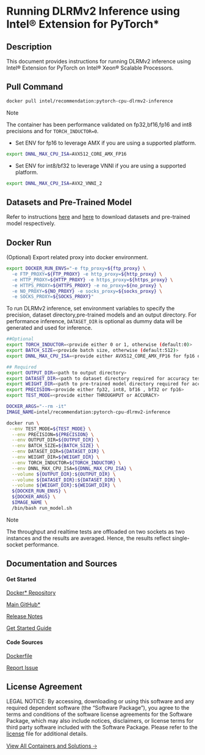 # Running DLRMv2 Inference using Intel® Extension for PyTorch*

## Description 
This document provides instructions for running DLRMv2 inference using Intel® Extension for PyTorch on Intel® Xeon® Scalable Processors. 

## Pull Command

```bash
docker pull intel/recommendation:pytorch-cpu-dlrmv2-inference
```

> [!NOTE]
> The container has been performance validated on fp32,bf16,fp16 and int8 precisions and for `TORCH_INDUCTOR=0`.

* Set ENV for fp16 to leverage AMX if you are using a supported platform.

```bash
export DNNL_MAX_CPU_ISA=AVX512_CORE_AMX_FP16
```

* Set ENV for int8/bf32 to leverage VNNI if you are using a supported platform.

```bash
export DNNL_MAX_CPU_ISA=AVX2_VNNI_2
```

## Datasets and Pre-Trained Model

Refer to instructions [here](README.md#datasets) and [here](README.md#pre-trained-checkpoint) to download datasets and pre-trained model respectively. 

## Docker Run
(Optional) Export related proxy into docker environment.

```bash
export DOCKER_RUN_ENVS="-e ftp_proxy=${ftp_proxy} \
  -e FTP_PROXY=${FTP_PROXY} -e http_proxy=${http_proxy} \
  -e HTTP_PROXY=${HTTP_PROXY} -e https_proxy=${https_proxy} \
  -e HTTPS_PROXY=${HTTPS_PROXY} -e no_proxy=${no_proxy} \
  -e NO_PROXY=${NO_PROXY} -e socks_proxy=${socks_proxy} \
  -e SOCKS_PROXY=${SOCKS_PROXY}"
```

To run DLRMv2 inference, set environment variables to specify the precision, dataset directory,pre-trained models and an output directory. For performance inference, `DATASET_DIR` is optional as dummy data will be generated and used for inference. 

```bash
##Optional
export TORCH_INDUCTOR=<provide either 0 or 1, otherwise (default:0)>
export BATCH_SIZE=<provide batch size, otherwise (default:512)>
export DNNL_MAX_CPU_ISA=<provide either AVX512_CORE_AMX_FP16 for fp16 or AVX2_VNNI_2 for int8/bf32 if supported by platform>

## Required
export OUTPUT_DIR=<path to output directory>
export DATASET_DIR=<path to dataset directory required for accuracy test>
export WEIGHT_DIR=<path to pre-trained model directory required for accuracy test>
export PRECISION=<provide either fp32, int8, bf16 , bf32 or fp16>
export TEST_MODE=<provide either THROUGHPUT or ACCURACY>

DOCKER_ARGS="--rm -it"
IMAGE_NAME=intel/recommendation:pytorch-cpu-dlrmv2-inference

docker run \
 --env TEST_MODE=${TEST_MODE} \
  --env PRECISION=${PRECISION} \
  --env OUTPUT_DIR=${OUTPUT_DIR} \
  --env BATCH_SIZE=${BATCH_SIZE} \
  --env DATASET_DIR=${DATASET_DIR} \
  --env WEIGHT_DIR=${WEIGHT_DIR} \
  --env TORCH_INDUCTOR=${TORCH_INDUCTOR} \
  --env DNNL_MAX_CPU_ISA=${DNNL_MAX_CPU_ISA} \
  --volume ${OUTPUT_DIR}:${OUTPUT_DIR} \
  --volume ${DATASET_DIR}:${DATASET_DIR} \
  --volume ${WEIGHT_DIR}:${WEIGHT_DIR} \
  ${DOCKER_RUN_ENVS} \
  ${DOCKER_ARGS} \
  $IMAGE_NAME \
  /bin/bash run_model.sh
  ```
  
> [!NOTE]
> The throughput and realtime tests are offloaded on two sockets as two instances and the results are averaged. Hence, the results reflect single-socket performance.

## Documentation and Sources
#### Get Started​
[Docker* Repository](https://hub.docker.com/r/intel/recommendation)

[Main GitHub*](https://github.com/IntelAI/models)

[Release Notes](https://github.com/IntelAI/models/releases)

[Get Started Guide](https://github.com/IntelAI/models/blob/master/quickstart/recommendation/pytorch/torchrec_dlrm/inference/cpu/CONTAINER.md)

#### Code Sources
[Dockerfile](https://github.com/IntelAI/models/tree/master/docker/pyt-cpu)

[Report Issue](https://community.intel.com/t5/Intel-Optimized-AI-Frameworks/bd-p/optimized-ai-frameworks)

## License Agreement
LEGAL NOTICE: By accessing, downloading or using this software and any required dependent software (the “Software Package”), you agree to the terms and conditions of the software license agreements for the Software Package, which may also include notices, disclaimers, or license terms for third party software included with the Software Package. Please refer to the [license](https://github.com/IntelAI/models/tree/master/third_party) file for additional details.

[View All Containers and Solutions 🡢](https://www.intel.com/content/www/us/en/developer/tools/software-catalog/containers.html?s=Newest)
